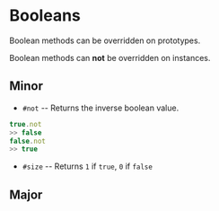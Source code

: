 # Booleans

Boolean methods can be overridden on prototypes.

Boolean methods can **not** be overridden on instances.

## Minor

- `#not`
-- Returns the inverse boolean value.

```JavaScript
true.not
>> false
false.not
>> true
```

- `#size`
-- Returns `1` if `true`, `0` if `false`

## Major